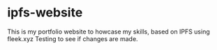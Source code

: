 # ipfs-website
This is my portfolio website to howcase my skills, based on IPFS using fleek.xyz
Testing to see if changes are made.